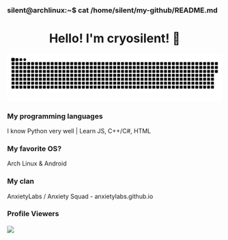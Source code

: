 ### silent@archlinux:~$ cat /home/silent/my-github/README.md

<h1 align="center">Hello! I'm cryosilent! 👋</h1>

<p align="center">
 <img width="600" src="snake.svg" alt="snake"/>
</p>

### My programming languages
I know Python very well | Learn JS, C++/C#, HTML

### My favorite OS?
Arch Linux & Android

### My clan
AnxietyLabs / Anxiety Squad - anxietylabs.github.io

### Profile Viewers
<img align="center" src="https://profile-counter.glitch.me/{cryosilent}/count.svg"/></p> 
